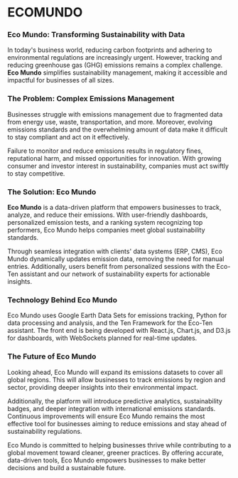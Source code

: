 # ECOMUNDO

### Eco Mundo: Transforming Sustainability with Data

In today's business world, reducing carbon footprints and adhering to environmental regulations are increasingly urgent. However, tracking and reducing greenhouse gas (GHG) emissions remains a complex challenge. **Eco Mundo** simplifies sustainability management, making it accessible and impactful for businesses of all sizes.

### The Problem: Complex Emissions Management

Businesses struggle with emissions management due to fragmented data from energy use, waste, transportation, and more. Moreover, evolving emissions standards and the overwhelming amount of data make it difficult to stay compliant and act on it effectively.

Failure to monitor and reduce emissions results in regulatory fines, reputational harm, and missed opportunities for innovation. With growing consumer and investor interest in sustainability, companies must act swiftly to stay competitive.

### The Solution: Eco Mundo

**Eco Mundo** is a data-driven platform that empowers businesses to track, analyze, and reduce their emissions. With user-friendly dashboards, personalized emission tests, and a ranking system recognizing top performers, Eco Mundo helps companies meet global sustainability standards.

Through seamless integration with clients' data systems (ERP, CMS), Eco Mundo dynamically updates emission data, removing the need for manual entries. Additionally, users benefit from personalized sessions with the Eco-Ten assistant and our network of sustainability experts for actionable insights.

### Technology Behind Eco Mundo

Eco Mundo uses Google Earth Data Sets for emissions tracking, Python for data processing and analysis, and the Ten Framework for the Eco-Ten assistant. The front end is being developed with React.js, Chart.js, and D3.js for dashboards, with WebSockets planned for real-time updates.

### The Future of Eco Mundo

Looking ahead, Eco Mundo will expand its emissions datasets to cover all global regions. This will allow businesses to track emissions by region and sector, providing deeper insights into their environmental impact.

Additionally, the platform will introduce predictive analytics, sustainability badges, and deeper integration with international emissions standards. Continuous improvements will ensure Eco Mundo remains the most effective tool for businesses aiming to reduce emissions and stay ahead of sustainability regulations.

Eco Mundo is committed to helping businesses thrive while contributing to a global movement toward cleaner, greener practices. By offering accurate, data-driven tools, Eco Mundo empowers businesses to make better decisions and build a sustainable future.
